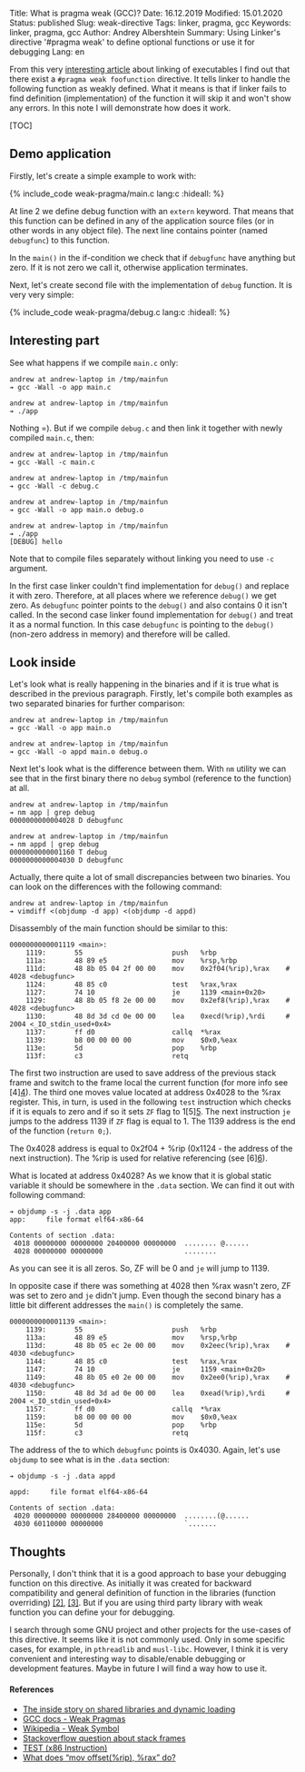 Title: What is pragma weak (GCC)?
Date: 16.12.2019
Modified: 15.01.2020
Status: published
Slug: weak-directive
Tags: linker, pragma, gcc
Keywords: linker, pragma, gcc
Author: Andrey Albershtein
Summary: Using Linker's directive '#pragma weak' to define optional functions or use it for debugging
Lang: en

From this very [interesting article][1] about linking of executables I find out
that there exist a `#pragma weak foofunction` directive. It tells linker to
handle the following function as weakly defined. What it means is that if linker
fails to find definition (implementation) of the function it will skip it and
won't show any errors. In this note I will demonstrate how does it work.

[TOC]

## Demo application

Firstly, let's create a simple example to work with:

{% include_code weak-pragma/main.c lang:c :hideall: %}

At line 2 we define debug function with an `extern` keyword. That means that
this function can be defined in any of the application source files (or in other
words in any object file). The next line contains pointer (named `debugfunc`) to
this function.

In the `main()` in the if-condition we check that if `debugfunc` have anything
but zero. If it is not zero we call it, otherwise application terminates.

Next, let's create second file with the implementation of `debug` function. It
is very very simple:

{% include_code weak-pragma/debug.c lang:c :hideall: %}

## Interesting part

See what happens if we compile `main.c` only:

```console
andrew at andrew-laptop in /tmp/mainfun
➔ gcc -Wall -o app main.c

andrew at andrew-laptop in /tmp/mainfun
➔ ./app
```

Nothing =). But if we compile `debug.c` and then link it together with newly
compiled `main.c`, then:

```console
andrew at andrew-laptop in /tmp/mainfun
➔ gcc -Wall -c main.c

andrew at andrew-laptop in /tmp/mainfun
➔ gcc -Wall -c debug.c

andrew at andrew-laptop in /tmp/mainfun
➔ gcc -Wall -o app main.o debug.o

andrew at andrew-laptop in /tmp/mainfun
➔ ./app
[DEBUG] hello
```

Note that to compile files separately without linking you need to use `-c`
argument.

In the first case linker couldn't find implementation for `debug()` and replace it
with zero. Therefore, at all places where we reference `debug()` we get
zero. As `debugfunc` pointer points to the `debug()` and also contains 0 it
isn't called.  In the second case linker found implementation for `debug()` and
treat it as a normal function. In this case `debugfunc` is pointing to the
`debug()` (non-zero address in memory) and therefore will be called.

## Look inside

Let's look what is really happening in the binaries and if it is true what is
described in the previous paragraph. Firstly, let's compile both examples as two
separated binaries for further comparison:

```console
andrew at andrew-laptop in /tmp/mainfun
➔ gcc -Wall -o app main.o

andrew at andrew-laptop in /tmp/mainfun
➔ gcc -Wall -o appd main.o debug.o
```

Next let's look what is the difference between them. With `nm` utility we can see
that in the first binary there no `debug` symbol (reference to the function) at
all.

```console
andrew at andrew-laptop in /tmp/mainfun
➔ nm app | grep debug
0000000000004028 D debugfunc

andrew at andrew-laptop in /tmp/mainfun
➔ nm appd | grep debug
0000000000001160 T debug
0000000000004030 D debugfunc
```

Actually, there quite a lot of small discrepancies between two binaries. You can
look on the differences with the following command:

```console
andrew at andrew-laptop in /tmp/mainfun
➔ vimdiff <(objdump -d app) <(objdump -d appd)
```

Disassembly of the main function should be similar to this:

```text
0000000000001119 <main>:
    1119:       55                      push   %rbp
    111a:       48 89 e5                mov    %rsp,%rbp
    111d:       48 8b 05 04 2f 00 00    mov    0x2f04(%rip),%rax    # 4028 <debugfunc>
    1124:       48 85 c0                test   %rax,%rax
    1127:       74 10                   je     1139 <main+0x20>
    1129:       48 8b 05 f8 2e 00 00    mov    0x2ef8(%rip),%rax    # 4028 <debugfunc>
    1130:       48 8d 3d cd 0e 00 00    lea    0xecd(%rip),%rdi     # 2004 <_IO_stdin_used+0x4>
    1137:       ff d0                   callq  *%rax
    1139:       b8 00 00 00 00          mov    $0x0,%eax
    113e:       5d                      pop    %rbp
    113f:       c3                      retq
```

The first two instruction are used to save address of the previous stack frame
and switch to the frame local the current function (for more info see \[4\][4]).
The third one moves value located at address 0x4028 to the %rax register. This, in
turn, is used in the following `test` instruction which checks if it is equals
to zero and if so it sets `ZF` flag to 1\[5\][5]. The next instruction `je`
jumps to the address 1139 if `ZF` flag is equal to 1. The 1139 address is the
end of the function (`return 0;`).

The 0x4028 address is equal to 0x2f04 + %rip (0x1124 - the address of the next
instruction). The %rip is used for relative referencing (see \[6\][6]).

What is located at address 0x4028? As we know that it is global static variable
it should be somewhere in the `.data` section. We can find it out with following
command:

```console
➔ objdump -s -j .data app
app:     file format elf64-x86-64

Contents of section .data:
 4018 00000000 00000000 20400000 00000000  ........ @......
 4028 00000000 00000000                    ........
```

As you can see it is all zeros. So, ZF will be 0 and `je` will jump to 1139.

In opposite case if there was something at 4028 then %rax wasn't zero, ZF was set
to zero and `je` didn't jump. Even though the second binary has a little bit
different addresses the `main()` is completely the same.

```text
0000000000001139 <main>:
    1139:       55                      push   %rbp
    113a:       48 89 e5                mov    %rsp,%rbp
    113d:       48 8b 05 ec 2e 00 00    mov    0x2eec(%rip),%rax    # 4030 <debugfunc>
    1144:       48 85 c0                test   %rax,%rax
    1147:       74 10                   je     1159 <main+0x20>
    1149:       48 8b 05 e0 2e 00 00    mov    0x2ee0(%rip),%rax    # 4030 <debugfunc>
    1150:       48 8d 3d ad 0e 00 00    lea    0xead(%rip),%rdi     # 2004 <_IO_stdin_used+0x4>
    1157:       ff d0                   callq  *%rax
    1159:       b8 00 00 00 00          mov    $0x0,%eax
    115e:       5d                      pop    %rbp
    115f:       c3                      retq
```

The address of the to which `debugfunc` points is 0x4030. Again, let's use
`objdump` to see what is in the `.data` section:

```console
➔ objdump -s -j .data appd

appd:     file format elf64-x86-64

Contents of section .data:
 4020 00000000 00000000 28400000 00000000  ........(@......
 4030 60110000 00000000                    `.......
```

## Thoughts

Personally, I don't think that it is a good approach to base your debugging
function on this directive. As initially it was created for backward
compatibility and general definition of function in the libraries (function
overriding) [\[2\]][2], [\[3\]][3]. But if you are using third party library
with weak function you can define your for debugging. 

I search through some GNU project and other projects for the use-cases of this
directive. It seems like it is not commonly used. Only in some specific
cases, for example, in `pthreadlib` and `musl-libc`. However, I think it is very
convenient and interesting way to disable/enable debugging or development
features. Maybe in future I will find a way how to use it.

#### References

* [The inside story on shared libraries and dynamic loading][1]
* [GCC docs - Weak Pragmas][2]
* [Wikipedia - Weak Symbol][3]
* [Stackoverflow question about stack frames][4]
* [TEST (x86 Instruction)][5]
* [What does “mov offset(%rip), %rax” do?][6]

[1]: http://cseweb.ucsd.edu/~ricko/CSE131/the%20inside%20story%20on%20shared%20libraries%20and%20dynamic%20loading.pdf
[2]: https://gcc.gnu.org/onlinedocs/gcc/Weak-Pragmas.html
[3]: https://en.wikipedia.org/wiki/Weak_symbol
[4]: https://stackoverflow.com/questions/41912684/what-is-the-purpose-of-the-rbp-register-in-x86-64-assembler
[5]: https://en.wikipedia.org/wiki/TEST_(x86_instruction)
[6]: https://stackoverflow.com/questions/29421766/what-does-mov-offsetrip-rax-do

<script>
document.querySelector('div.highlight:nth-child(24)').setAttribute('style', 'margin: 0 -50px 0 -50px;')
document.querySelector('div.highlight:nth-child(31)').setAttribute('style', 'margin: 0 -50px 0 -50px;')
</script>

